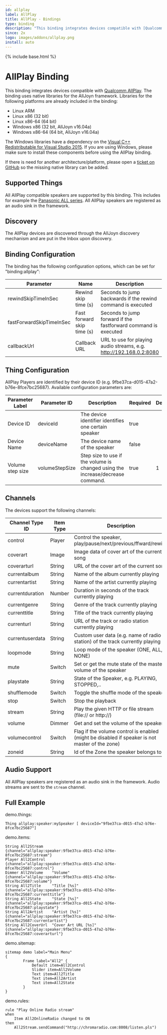 ```yaml
---
id: allplay
label: AllPlay
title: AllPlay - Bindings
type: binding
description: "This binding integrates devices compatible with [Qualcomm AllPlay](https://www.qualcomm.com/products/allplay)."
since: 2x
logo: images/addons/allplay.png
install: auto
---
```


<!-- Attention authors: Do not edit directly. Please add your changes to the appropriate source repository -->

{% include base.html %}

# AllPlay Binding

This binding integrates devices compatible with [Qualcomm AllPlay](https://www.qualcomm.com/products/allplay).
The binding uses native libraries for the AllJoyn framework. Libraries for the following platforms are already included in the binding:

* Linux ARM
* Linux x86 (32 bit)
* Linux x86-64 (64 bit)
* Windows x86 (32 bit, AllJoyn v16.04a)
* Windows x86-64 (64 bit, AllJoyn v16.04a)

The Windows libraries have a dependency on the [Visual C++ Redistributable for Visual Studio 2015](https://www.microsoft.com/en-US/download/details.aspx?id=48145). If you are using Windows, please make sure to install these components before using the AllPlay binding.

If there is need for another architecture/platform, please open a [ticket on GitHub](https://github.com/openhab/openhab/issues) so the missing native library can be added.

## Supported Things

All AllPlay compatible speakers are supported by this binding. This includes for example the [Panasonic ALL series](http://www.panasonic.com/uk/consumer/home-entertainment/wireless-speaker-systems.html). All AllPlay speakers are registered as an audio sink in the framework.

## Discovery

The AllPlay devices are discovered through the AllJoyn discovery mechanism and are put in the Inbox upon discovery.

## Binding Configuration

The binding has the following configuration options, which can be set for "binding:allplay":

| Parameter | Name | Description | Required |
|-----------|------|-------------|----------|
| rewindSkipTimeInSec | Rewind skip time (s) | Seconds to jump backwards if the rewind command is executed | yes |
| fastForwardSkipTimeInSec | Fast forward skip time (s) | Seconds to jump forward if the fastforward command is executed | yes |
| callbackUrl | Callback URL | URL to use for playing audio streams, e.g. http://192.168.0.2:8080 | no |


## Thing Configuration

AllPlay Players are identified by their device ID (e.g. 9fbe37ca-d015-47a2-b76e-8fce7bc25687). Available configuration parameters are:

| Parameter Label | Parameter ID | Description | Required | Default |
|-----------------|--------------|-------------|----------|---------|
| Device ID | deviceId | The device identifier identifies one certain speaker| true | |
| Device Name | deviceName | The device name of the speaker| false | |
| Volume step size | volumeStepSize | Step size to use if the volume is changed using the increase/decrease command.| true | 1 |


## Channels

The devices support the following channels:

| Channel Type ID | Item Type    | Description  |
|-----------------|--------------|--------------|
| control | Player | Control the speaker, play/pause/next/previous/ffward/rewind |
| coverart | Image | Image data of cover art of the current song | 
| coverarturl | String | URL of the cover art of the current song | 
| currentalbum | String | Name of the album currently playing |
| currentartist | String | Name of the artist currently playing |
| currentduration | Number | Duration in seconds of the track currently playing |
| currentgenre | String | Genre of the track currently playing |
| currenttitle | String | Title of the track currently playing |
| currenturl | String | URL of the track or radio station currently playing |
| currentuserdata | String | Custom user data (e.g. name of radio station) of the track currently playing |
| loopmode | String | Loop mode of the speaker (ONE, ALL, NONE) |
| mute | Switch | Set or get the mute state of the master volume of the speaker |
| playstate | String | State of the Speaker, e.g. PLAYING, STOPPED,.. |
| shufflemode | Switch | Toggle the shuffle mode of the speaker |
| stop | Switch | Stop the playback |
| stream | String | Play the given HTTP or file stream (file:// or http://) |
| volume | Dimmer | Get and set the volume of the speaker |
| volumecontrol | Switch | Flag if the volume control is enabled (might be disabled if speaker is not master of the zone) |
| zoneid | String | Id of the Zone the speaker belongs to |

## Audio Support

All AllPlay speakers are registered as an audio sink in the framework.
Audio streams are sent to the `stream` channel.

## Full Example

demo.things:

```
Thing allplay:speaker:mySpeaker [ deviceId="9fbe37ca-d015-47a2-b76e-8fce7bc25687"]
```

demo.items:

```
String All2Stream                           {channel="allplay:speaker:9fbe37ca-d015-47a2-b76e-8fce7bc25687:stream"}
Player All2Control                          {channel="allplay:speaker:9fbe37ca-d015-47a2-b76e-8fce7bc25687:control"}
Dimmer All2Volume    "Volume"               {channel="allplay:speaker:9fbe37ca-d015-47a2-b76e-8fce7bc25687:volume"}
String All2Title     "Title [%s]"           {channel="allplay:speaker:9fbe37ca-d015-47a2-b76e-8fce7bc25687:currenttitle"}
String All2State     "State [%s]"           {channel="allplay:speaker:9fbe37ca-d015-47a2-b76e-8fce7bc25687:playstate"}
String All2Artist    "Artist [%s]"          {channel="allplay:speaker:9fbe37ca-d015-47a2-b76e-8fce7bc25687:currentartist"}
String All2CoverUrl  "Cover Art URL [%s]"   {channel="allplay:speaker:9fbe37ca-d015-47a2-b76e-8fce7bc25687:coverarturl"}
```

demo.sitemap:

```
sitemap demo label="Main Menu"
{
		Frame label="All2" {
			Default item=All2Control
			Slider item=All2Volume
			Text item=All2Title	
			Text item=All2Artist
			Text item=All2State
		}
}
```

demo.rules:

```
rule "Play Online Radio stream"
when
    Item All2OnlineRadio changed to ON
then
    All2Stream.sendCommand("http://chromaradio.com:8008/listen.pls")
```
